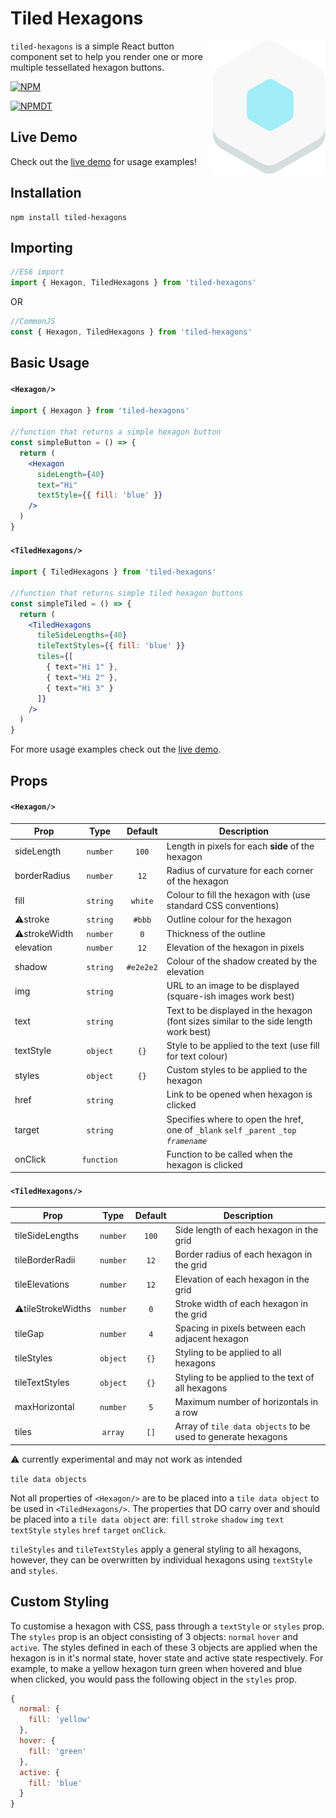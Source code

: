 # Tiled Hexagons

<img alt=" " src="./hex.svg" width="180" align="right" />

`tiled-hexagons` is a simple React button component set to help you render one or more multiple tessellated hexagon buttons. 


[![NPM](https://nodei.co/npm/tiled-hexagons.png?downloads=true&downloadRank=true&stars=true)](https://nodei.co/npm/tiled-hexagons/)

[![NPMDT](https://img.shields.io/npm/dt/tiled-hexagons.svg?style=for-the-badge)](https://www.npmjs.com/package/tiled-hexagons)


## Live Demo
Check out the [live demo](https://josephsurin.github.io/tiled-hexagons) for usage examples!

## Installation
```
npm install tiled-hexagons
```
## Importing
```js
//ES6 import
import { Hexagon, TiledHexagons } from 'tiled-hexagons'
```
OR
```js
//CommonJS
const { Hexagon, TiledHexagons } from 'tiled-hexagons'
```

## Basic Usage
#### `<Hexagon/>`
```jsx
import { Hexagon } from 'tiled-hexagons'

//function that returns a simple hexagon button
const simpleButton = () => {
  return (
    <Hexagon
      sideLength={40}
      text="Hi"
      textStyle={{ fill: 'blue' }}
    />
  )
}
```
#### `<TiledHexagons/>`
```jsx
import { TiledHexagons } from 'tiled-hexagons'

//function that returns simple tiled hexagon buttons
const simpleTiled = () => {
  return (
    <TiledHexagons
      tileSideLengths={40}
      tileTextStyles={{ fill: 'blue' }}
      tiles={[
        { text="Hi 1" },
        { text="Hi 2" },
        { text="Hi 3" }
      ]}
    />
  )
}
```
For more usage examples check out the [live demo](https://josephsurin.github.io/tiled-hexagons).

## Props
#### `<Hexagon/>`
| Prop | Type | Default | Description |
| --- | :---: | :---: | --- |
| sideLength | `number` | `100` | Length in pixels for each **side** of the hexagon |
| borderRadius | `number` | `12` | Radius of curvature for each corner of the hexagon |
| fill | `string` | `white` | Colour to fill the hexagon with (use standard CSS conventions) |
| ⚠️stroke | `string` | `#bbb` | Outline colour for the hexagon |
| ⚠️strokeWidth | `number` | `0` | Thickness of the outline |
| elevation | `number` | `12` | Elevation of the hexagon in pixels |
| shadow | `string` | `#e2e2e2` | Colour of the shadow created by the elevation |
| img | `string` | ` ` | URL to an image to be displayed (square-ish images work best) |
| text | `string` | ` ` | Text to be displayed in the hexagon (font sizes similar to the side length work best) |
| textStyle | `object` | `{}` | Style to be applied to the text (use fill for text colour) |
| styles | `object` | `{}` | Custom styles to be applied to the hexagon |
| href | `string` | ` ` | Link to be opened when hexagon is clicked |
| target | `string` | ` ` | Specifies where to open the href, one of `_blank` `self` `_parent` `_top` _`framename`_ |
| onClick | `function` | ` ` | Function to be called when the hexagon is clicked |


#### `<TiledHexagons/>`
| Prop | Type | Default | Description |
| --- | :---: | :---: | --- |
| tileSideLengths | `number` | `100` | Side length of each hexagon in the grid |
| tileBorderRadii | `number` | `12` | Border radius of each hexagon in the grid |
| tileElevations | `number` | `12` | Elevation of each hexagon in the grid |
| ⚠️tileStrokeWidths | `number` | `0` | Stroke width of each hexagon in the grid |
| tileGap | `number` | `4` | Spacing in pixels between each adjacent hexagon |
| tileStyles | `object` | `{}` | Styling to be applied to all hexagons |
| tileTextStyles | `object` | `{}` | Styling to be applied to the text of all hexagons |
| maxHorizontal | `number` | `5` | Maximum number of horizontals in a row |
| tiles | `array` | `[]` | Array of `tile data objects` to be used to generate hexagons |

⚠️ currently experimental and may not work as intended


`tile data objects`

Not all properties of `<Hexagon/>` are to be placed into a `tile data object` to be used in `<TiledHexagons/>`. The properties that DO carry over and should be placed into a `tile data object` are: `fill` `stroke` `shadow` `img` `text` `textStyle` `styles` `href` `target` `onClick`.

`tileStyles` and `tileTextStyles` apply a general styling to all hexagons, however, they can be overwritten by individual hexagons using `textStyle` and `styles`.

## Custom Styling
To customise a hexagon with CSS, pass through a `textStyle` or `styles` prop.
The `styles` prop is an object consisting of 3 objects: `normal` `hover` and `active`. The styles defined in each of these 3 objects are applied when the hexagon is in it's normal state, hover state and active state respectively.
For example, to make a yellow hexagon turn green when hovered and blue when clicked, you would pass the following object in the `styles` prop.
```js
{
  normal: {
    fill: 'yellow'
  },
  hover: {
    fill: 'green'
  },
  active: {
    fill: 'blue'
  }
}
```
